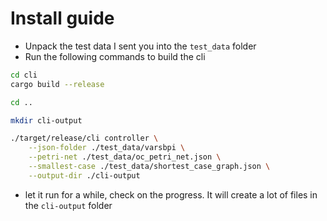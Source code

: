 # Install guide
- Unpack the test data I sent you into the `test_data` folder
- Run the following commands to build the cli
```sh
cd cli
cargo build --release

cd ..

mkdir cli-output

./target/release/cli controller \
    --json-folder ./test_data/varsbpi \
    --petri-net ./test_data/oc_petri_net.json \
    --smallest-case ./test_data/shortest_case_graph.json \
    --output-dir ./cli-output
```
- let it run for a while, check on the progress. It will create a lot of files in the `cli-output` folder